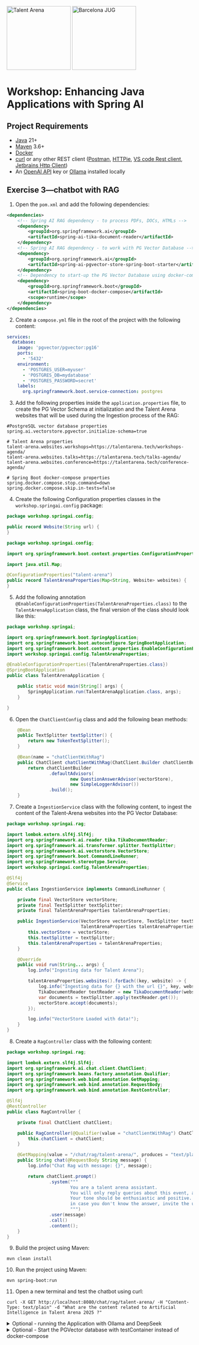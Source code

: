 
<img src="images/img.png"  alt="Talent Arena" height="173"/>
<img src="images/bcn-jug.png" alt="Barcelona JUG" height="173"/>

# Workshop: Enhancing Java Applications with Spring AI

## Project Requirements
- [Java](https://sdkman.io/) 21+
- [Maven](https://maven.apache.org/download.cgi) 3.6+
- [Docker](https://www.docker.com/)
- [curl](https://curl.se/) or any other REST client ([Postman](https://www.postman.com/), [HTTPie](https://httpie.io/), [VS code Rest client](https://marketplace.visualstudio.com/items?itemName=humao.rest-client), [Jetbrains Http Client](https://www.jetbrains.com/help/idea/http-client-in-product-code-editor.html))
- An [OpenAI API](https://platform.openai.com/docs/overview) key or [Ollama](https://ollama.com/) installed locally

## Exercise 3—chatbot with RAG

1. Open the `pom.xml` and add the following dependencies:
```xml
<dependencies>    
    <!-- Spring AI RAG dependency - to process PDFs, DOCs, HTMLs -->
    <dependency>
        <groupId>org.springframework.ai</groupId>
        <artifactId>spring-ai-tika-document-reader</artifactId>
    </dependency>
    <!-- Spring AI RAG dependency - to work with PG Vector Database -->
    <dependency>
        <groupId>org.springframework.ai</groupId>
        <artifactId>spring-ai-pgvector-store-spring-boot-starter</artifactId>
    </dependency>
    <!-- Dependency to start-up the PG Vector Database using docker-compose -->
    <dependency>
        <groupId>org.springframework.boot</groupId>
        <artifactId>spring-boot-docker-compose</artifactId>
        <scope>runtime</scope>
    </dependency>
</dependencies>
```
2. Create a `compose.yml` file in the root of the project with the following content:
```yaml
services:
  database:
    image: 'pgvector/pgvector:pg16'
    ports:
      - '5432'
    environment:
      - 'POSTGRES_USER=myuser'
      - 'POSTGRES_DB=mydatabase'
      - 'POSTGRES_PASSWORD=secret'
    labels:
      org.springframework.boot.service-connection: postgres
```
3. Add the following properties inside the `application.properties` file, to create the PG Vector Schema at initialization
   and the Talent Arena websites that will be used during the Ingestion process of the RAG:
```properties
#PostgreSQL vector database properties
spring.ai.vectorstore.pgvector.initialize-schema=true

# Talent Arena properties
talent-arena.websites.workshops=https://talentarena.tech/workshops-agenda/
talent-arena.websites.talks=https://talentarena.tech/talks-agenda/
talent-arena.websites.conference=https://talentarena.tech/conference-agenda/

# Spring Boot docker-compose properties
spring.docker.compose.stop.command=down
spring.docker.compose.skip.in-tests=false
```
4. Create the following Configuration properties classes in the `workshop.springai.config` package:
```java
package workshop.springai.config;

public record Website(String url) {
}
```
```java
package workshop.springai.config;

import org.springframework.boot.context.properties.ConfigurationProperties;

import java.util.Map;

@ConfigurationProperties("talent-arena")
public record TalentArenaProperties(Map<String, Website> websites) {
}
```
5. Add the following annotation `@EnableConfigurationProperties(TalentArenaProperties.class)` to the `TalentArenaApplication` class,
   the final version of the class should look like this:
```java
package workshop.springai;

import org.springframework.boot.SpringApplication;
import org.springframework.boot.autoconfigure.SpringBootApplication;
import org.springframework.boot.context.properties.EnableConfigurationProperties;
import workshop.springai.config.TalentArenaProperties;

@EnableConfigurationProperties({TalentArenaProperties.class})
@SpringBootApplication
public class TalentArenaApplication {

    public static void main(String[] args) {
        SpringApplication.run(TalentArenaApplication.class, args);
    }

}
```

6. Open the `ChatClientConfig` class and add the following bean methods:
```java
    @Bean
    public TextSplitter textSplitter() {
        return new TokenTextSplitter();
    }

    @Bean(name = "chatClientWithRag")
    public ChatClient chatClientWithRag(ChatClient.Builder chatClientBuilder, VectorStore vectorStore) {
        return chatClientBuilder
                .defaultAdvisors(
                        new QuestionAnswerAdvisor(vectorStore),
                        new SimpleLoggerAdvisor())
                .build();
    }
```
7. Create a `IngestionService` class with the following content, to ingest the content of the Talent-Arena websites into the PG Vector Database:
```java
package workshop.springai.rag;

import lombok.extern.slf4j.Slf4j;
import org.springframework.ai.reader.tika.TikaDocumentReader;
import org.springframework.ai.transformer.splitter.TextSplitter;
import org.springframework.ai.vectorstore.VectorStore;
import org.springframework.boot.CommandLineRunner;
import org.springframework.stereotype.Service;
import workshop.springai.config.TalentArenaProperties;

@Slf4j
@Service
public class IngestionService implements CommandLineRunner {

    private final VectorStore vectorStore;
    private final TextSplitter textSplitter;
    private final TalentArenaProperties talentArenaProperties;

    public IngestionService(VectorStore vectorStore, TextSplitter textSplitter,
                            TalentArenaProperties talentArenaProperties) {
        this.vectorStore = vectorStore;
        this.textSplitter = textSplitter;
        this.talentArenaProperties = talentArenaProperties;
    }

    @Override
    public void run(String... args) {
        log.info("Ingesting data for Talent Arena");

        talentArenaProperties.websites().forEach((key, website) -> {
            log.info("Ingesting data for {} with the url {}", key, website.url());
            TikaDocumentReader textReader = new TikaDocumentReader(website.url());
            var documents = textSplitter.apply(textReader.get());
            vectorStore.accept(documents);
        });

        log.info("VectorStore Loaded with data!");
    }
}

```
8. Create a `RagController` class with the following content:
```java
package workshop.springai.rag;

import lombok.extern.slf4j.Slf4j;
import org.springframework.ai.chat.client.ChatClient;
import org.springframework.beans.factory.annotation.Qualifier;
import org.springframework.web.bind.annotation.GetMapping;
import org.springframework.web.bind.annotation.RequestBody;
import org.springframework.web.bind.annotation.RestController;

@Slf4j
@RestController
public class RagController {

    private final ChatClient chatClient;

    public RagController(@Qualifier(value = "chatClientWithRag") ChatClient chatClient) {
        this.chatClient = chatClient;
    }

    @GetMapping(value = "/chat/rag/talent-arena/", produces = "text/plain", consumes = "text/plain")
    public String chat(@RequestBody String message) {
        log.info("Chat Rag with message: {}", message);

        return chatClient.prompt()
                .system("""
                        You are a talent arena assistant.
                        You will only reply queries about this event, and reply in English.
                        Your tone should be enthusiastic and positive.
                        in case you don't know the answer, invite the user to visit the event page https://talentarena.tech.
                        """)
                .user(message)
                .call()
                .content();
    }
}

```
9. Build the project using Maven:
```shell
mvn clean install
```
10. Run the project using Maven:
```shell
mvn spring-boot:run
```
11. Open a new terminal and test the chatbot using curl:
```shell
curl -X GET http://localhost:8080/chat/rag/talent-arena/ -H "Content-Type: text/plain" -d "What are the content related to Artificial Intelligence in Talent Arena 2025 ?"
```
<details>
<summary>Optional - running the Application with Ollama and DeepSeek</summary>

12. Install [Ollama](https://ollama.com/download) in your local machine.

13. Add the following properties inside the `application.properties` file to use Ollama with the DeepSeek model:
```properties
# Properties for the Ollama API
spring.ai.ollama.init.pull-model-strategy=always
spring.ai.ollama.init.embedding.additional-models=mxbai-embed-large
spring.ai.ollama.chat.options.model=deepseek-r1:1.5b
```
14. Change the `pom.xml` to add the new dependency `spring-ai-ollama-spring-boot-starter` in a
    specific maven profile and the `spring-ai-openai-spring-boot-starter` in a default maven profile.

The final version of the `pom.xml` should look like this:
```xml
<?xml version="1.0" encoding="UTF-8"?>
<project xmlns="http://maven.apache.org/POM/4.0.0" xmlns:xsi="http://www.w3.org/2001/XMLSchema-instance"
         xsi:schemaLocation="http://maven.apache.org/POM/4.0.0 https://maven.apache.org/xsd/maven-4.0.0.xsd">
    <modelVersion>4.0.0</modelVersion>
    <parent>
        <groupId>org.springframework.boot</groupId>
        <artifactId>spring-boot-starter-parent</artifactId>
        <version>3.4.3</version>
        <relativePath/> <!-- lookup parent from repository -->
    </parent>
    <groupId>workshop.springai</groupId>
    <artifactId>talent-arena</artifactId>
    <version>0.0.1-SNAPSHOT</version>
    <name>talent-arena</name>
    <description>Demo project for Spring Boot</description>
    <url/>
    <licenses>
        <license/>
    </licenses>
    <developers>
        <developer/>
    </developers>
    <scm>
        <connection/>
        <developerConnection/>
        <tag/>
        <url/>
    </scm>
    <properties>
        <java.version>21</java.version>
        <spring-ai.version>1.0.0-M6</spring-ai.version>
    </properties>
    <dependencies>
        <dependency>
            <groupId>org.springframework.boot</groupId>
            <artifactId>spring-boot-starter-actuator</artifactId>
        </dependency>
        <dependency>
            <groupId>org.springframework.boot</groupId>
            <artifactId>spring-boot-starter-web</artifactId>
        </dependency>

        <dependency>
            <groupId>org.projectlombok</groupId>
            <artifactId>lombok</artifactId>
            <optional>true</optional>
        </dependency>
        <!-- Spring AI RAG dependency - to process PDFs, DOCs, HTMLs -->
        <dependency>
            <groupId>org.springframework.ai</groupId>
            <artifactId>spring-ai-tika-document-reader</artifactId>
        </dependency>
        <!-- Spring AI RAG dependency - to work with PG Vector Database -->
        <dependency>
            <groupId>org.springframework.ai</groupId>
            <artifactId>spring-ai-pgvector-store-spring-boot-starter</artifactId>
        </dependency>
        <!-- Dependency to start-up the PG Vector Database using docker-compose -->
        <dependency>
            <groupId>org.springframework.boot</groupId>
            <artifactId>spring-boot-docker-compose</artifactId>
            <scope>runtime</scope>
        </dependency>
        <dependency>
            <groupId>org.springframework.boot</groupId>
            <artifactId>spring-boot-starter-test</artifactId>
            <scope>test</scope>
        </dependency>
    </dependencies>
    <dependencyManagement>
        <dependencies>
            <dependency>
                <groupId>org.springframework.ai</groupId>
                <artifactId>spring-ai-bom</artifactId>
                <version>${spring-ai.version}</version>
                <type>pom</type>
                <scope>import</scope>
            </dependency>
        </dependencies>
    </dependencyManagement>

    <build>
        <plugins>
            <plugin>
                <groupId>org.apache.maven.plugins</groupId>
                <artifactId>maven-compiler-plugin</artifactId>
                <configuration>
                    <annotationProcessorPaths>
                        <path>
                            <groupId>org.projectlombok</groupId>
                            <artifactId>lombok</artifactId>
                        </path>
                    </annotationProcessorPaths>
                </configuration>
            </plugin>
            <plugin>
                <groupId>org.springframework.boot</groupId>
                <artifactId>spring-boot-maven-plugin</artifactId>
                <configuration>
                    <excludes>
                        <exclude>
                            <groupId>org.projectlombok</groupId>
                            <artifactId>lombok</artifactId>
                        </exclude>
                    </excludes>
                </configuration>
            </plugin>
        </plugins>
    </build>

    <profiles>
        <profile>
            <id>openai</id>
            <activation>
                <activeByDefault>true</activeByDefault>
            </activation>
            <dependencies>
                <dependency>
                    <groupId>org.springframework.ai</groupId>
                    <artifactId>spring-ai-openai-spring-boot-starter</artifactId>
                </dependency>
            </dependencies>
        </profile>

        <profile>
            <id>ollama</id>
            <dependencies>
                <dependency>
                    <groupId>org.springframework.ai</groupId>
                    <artifactId>spring-ai-ollama-spring-boot-starter</artifactId>
                </dependency>
            </dependencies>
        </profile>

    </profiles>

</project>

```
15. Build the project using Maven with the Ollama profile:
```shell
mvn clean install -Pollama
```
16. Run the project using Maven with the Ollama profile:
```shell
mvn spring-boot:run -Pollama
```
17. Open a new terminal and test the chatbot using curl:
```shell
curl -X GET http://localhost:8080/chat/rag/talent-arena/ -H "Content-Type: text/plain" -d "What are the content related to Artificial Intelligence in Talent Arena 2025 ?"
```
</details>
<details>
<summary>Optional - Start the PGVector database with testContainer instead of docker-compose</summary>

18. Open the `pom.xml` and add the following dependencies:
```xml
<dependencies>    
    <!-- TestContainers dependencies -->
    <dependency>
        <groupId>org.springframework.boot</groupId>
        <artifactId>spring-boot-testcontainers</artifactId>
        <scope>test</scope>
    </dependency>
    <dependency>
        <groupId>org.springframework.ai</groupId>
        <artifactId>spring-ai-spring-boot-testcontainers</artifactId>
        <scope>test</scope>
    </dependency>
    <dependency>
        <groupId>org.testcontainers</groupId>
        <artifactId>junit-jupiter</artifactId>
        <scope>test</scope>
    </dependency>
    <dependency>
        <groupId>org.testcontainers</groupId>
        <artifactId>postgresql</artifactId>
        <scope>test</scope>
    </dependency>
</dependencies>
```
19. Create a `TestContainersConfiguration` class with the following content, in the `src/test/java` folder in the `workshop.springai.config` package:
```java
package workshop.springai.config;

import org.springframework.boot.test.context.TestConfiguration;
import org.springframework.boot.testcontainers.service.connection.ServiceConnection;
import org.springframework.context.annotation.Bean;
import org.testcontainers.containers.PostgreSQLContainer;
import org.testcontainers.utility.DockerImageName;

@TestConfiguration(proxyBeanMethods = false)
public class TestContainersConfiguration {

    @Bean
    @ServiceConnection
    PostgreSQLContainer<?> pgvectorContainer() {
        return new PostgreSQLContainer<>(DockerImageName.parse("pgvector/pgvector:pg16"));
    }

}

```

20. Create a `TestTalentArenaApplication` class with the following content, in the `src/test/java` folder in the `workshop.springai` package:
```java
package workshop.springai;

import org.springframework.boot.SpringApplication;
import workshop.springai.config.TestContainersConfiguration;

public class TestTalentArenaApplication {

    public static void main(String[] args) {
        SpringApplication.from(TalentArenaApplication::main)
                .with(TestContainersConfiguration.class)
                .run(args);
    }

}
```
21. Add the following annotation `@Import(TestContainersConfiguration.class)` to the `TalentArenaApplicationTests` class, the final version of the class should look like this:
```java
package workshop.springai;

import org.junit.jupiter.api.Test;
import org.springframework.boot.test.context.SpringBootTest;
import org.springframework.context.annotation.Import;
import workshop.springai.config.TestContainersConfiguration;

@Import(TestContainersConfiguration.class)
@SpringBootTest
class TalentArenaApplicationTests {

    @Test
    void contextLoads() {
    }

}
```

22. Change the value of the `spring.docker.compose.skip.in-tests` property inside the `application.properties` 
file to `true`, with this configuration the docker-compose will not be started during the tests:
```properties
# Spring Boot docker-compose properties
spring.docker.compose.skip.in-tests=true
```

23. Build the project using Maven:
```shell
mvn clean install
```
24. Run the project using Maven, but this time with test-run:
```shell
mvn spring-boot:test-run
```
25. Open a new terminal and test the chatbot using curl:
```shell
curl -X GET http://localhost:8080/chat/rag/talent-arena/ -H "Content-Type: text/plain" -d "What are the content related to Artificial Intelligence in Talent Arena 2025 ?"
```
</details>